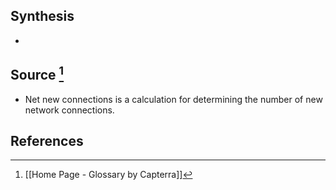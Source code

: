## Synthesis
- 
## Source [^1]
- Net new connections is a calculation for determining the number of new network connections.
## References

[^1]: [[Home Page - Glossary by Capterra]]